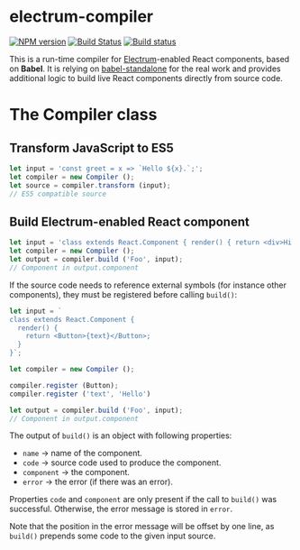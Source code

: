 # electrum-compiler

[![NPM version](https://img.shields.io/npm/v/electrum-compiler.svg)](https://www.npmjs.com/package/electrum-compiler)
[![Build Status](https://travis-ci.org/epsitec-sa/electrum-compiler.svg?branch=master)](https://travis-ci.org/epsitec-sa/electrum-compiler)
[![Build status](https://ci.appveyor.com/api/projects/status/olcw73cohae726aw?svg=true)](https://ci.appveyor.com/project/epsitec/electrum-compiler)

This is a run-time compiler for [Electrum](https://github.com/epsitec-sa/electrum)-enabled
React components, based on **Babel**.
It is relying on [babel-standalone](https://github.com/Daniel15/babel-standalone)
for the real work and provides additional logic to build live React components
directly from source code.

# The Compiler class

## Transform JavaScript to ES5

```javascript
let input = 'const greet = x => `Hello ${x}.`;';
let compiler = new Compiler ();
let source = compiler.transform (input);
// ES5 compatible source
```

## Build Electrum-enabled React component

```javascript
let input = 'class extends React.Component { render() { return <div>Hi.</div>; } }';
let compiler = new Compiler ();
let output = compiler.build ('Foo', input);
// Component in output.component
```

If the source code needs to reference external symbols (for instance other
components), they must be registered before calling `build()`:

```javascript
let input = `
class extends React.Component {
  render() {
    return <Button>{text}</Button>;
  }
}`;

let compiler = new Compiler ();

compiler.register (Button);
compiler.register ('text', 'Hello')

let output = compiler.build ('Foo', input);
// Component in output.component
```

The output of `build()` is an object with following properties:

* `name` &rarr; name of the component.
* `code` &rarr; source code used to produce the component.
* `component` &rarr; the component.
* `error` &rarr; the error (if there was an error).

Properties `code` and `component` are only present if the call to `build()`
was successful. Otherwise, the error message is stored in `error`.

Note that the position in the error message will be offset by one line, as
`build()` prepends some code to the given input source.
